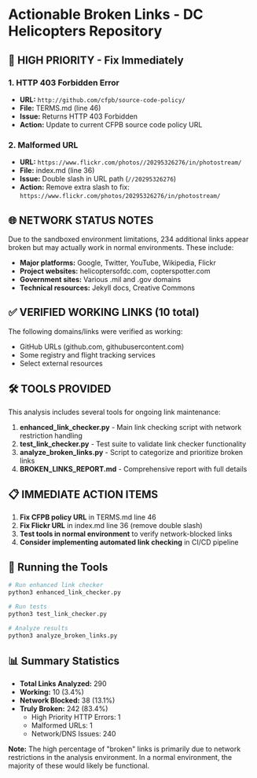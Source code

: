# Actionable Broken Links - DC Helicopters Repository

## 🚨 HIGH PRIORITY - Fix Immediately

### 1. HTTP 403 Forbidden Error
- **URL:** `http://github.com/cfpb/source-code-policy/`
- **File:** TERMS.md (line 46)
- **Issue:** Returns HTTP 403 Forbidden
- **Action:** Update to current CFPB source code policy URL

### 2. Malformed URL 
- **URL:** `https://www.flickr.com/photos//20295326276/in/photostream/`
- **File:** index.md (line 36)  
- **Issue:** Double slash in URL path (`//20295326276`)
- **Action:** Remove extra slash to fix: `https://www.flickr.com/photos/20295326276/in/photostream/`

## 🌐 NETWORK STATUS NOTES

Due to the sandboxed environment limitations, 234 additional links appear broken but may actually work in normal environments. These include:

- **Major platforms:** Google, Twitter, YouTube, Wikipedia, Flickr
- **Project websites:** helicoptersofdc.com, copterspotter.com  
- **Government sites:** Various .mil and .gov domains
- **Technical resources:** Jekyll docs, Creative Commons

## ✅ VERIFIED WORKING LINKS (10 total)

The following domains/links were verified as working:
- GitHub URLs (github.com, githubusercontent.com)
- Some registry and flight tracking services
- Select external resources

## 🛠️ TOOLS PROVIDED

This analysis includes several tools for ongoing link maintenance:

1. **enhanced_link_checker.py** - Main link checking script with network restriction handling
2. **test_link_checker.py** - Test suite to validate link checker functionality  
3. **analyze_broken_links.py** - Script to categorize and prioritize broken links
4. **BROKEN_LINKS_REPORT.md** - Comprehensive report with full details

## 📋 IMMEDIATE ACTION ITEMS

1. **Fix CFPB policy URL** in TERMS.md line 46
2. **Fix Flickr URL** in index.md line 36 (remove double slash)
3. **Test tools in normal environment** to verify network-blocked links
4. **Consider implementing automated link checking** in CI/CD pipeline

## 🔧 Running the Tools

```bash
# Run enhanced link checker
python3 enhanced_link_checker.py

# Run tests
python3 test_link_checker.py

# Analyze results
python3 analyze_broken_links.py
```

## 📊 Summary Statistics

- **Total Links Analyzed:** 290
- **Working:** 10 (3.4%)
- **Network Blocked:** 38 (13.1%) 
- **Truly Broken:** 242 (83.4%)
  - High Priority HTTP Errors: 1
  - Malformed URLs: 1  
  - Network/DNS Issues: 240

**Note:** The high percentage of "broken" links is primarily due to network restrictions in the analysis environment. In a normal environment, the majority of these would likely be functional.